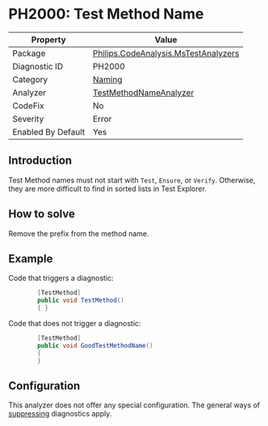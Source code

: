 # PH2000: Test Method Name

| Property | Value  |
|--|--|
| Package | [Philips.CodeAnalysis.MsTestAnalyzers](https://www.nuget.org/packages/Philips.CodeAnalysis.MsTestAnalyzers) |
| Diagnostic ID | PH2000 |
| Category  | [Naming](../Naming.md) |
| Analyzer | [TestMethodNameAnalyzer](https://github.com/philips-software/roslyn-analyzers/blob/master/Philips.CodeAnalysis.MsTestAnalyzers/TestMethodNameAnalyzer.cs)
| CodeFix  | No |
| Severity | Error |
| Enabled By Default | Yes |

## Introduction

Test Method names must not start with `Test`, `Ensure`, or `Verify`. Otherwise, they are more difficult to find in sorted lists in Test Explorer.

## How to solve

Remove the prefix from the method name.

## Example

Code that triggers a diagnostic:
``` cs
        [TestMethod]
        public void TestMethod()
        { }
```

Code that does not trigger a diagnostic:
``` cs
        [TestMethod]
        public void GoodTestMethodName()
        {
        }
```

## Configuration

This analyzer does not offer any special configuration. The general ways of [suppressing](https://learn.microsoft.com/en-us/dotnet/fundamentals/code-analysis/suppress-warnings) diagnostics apply.
